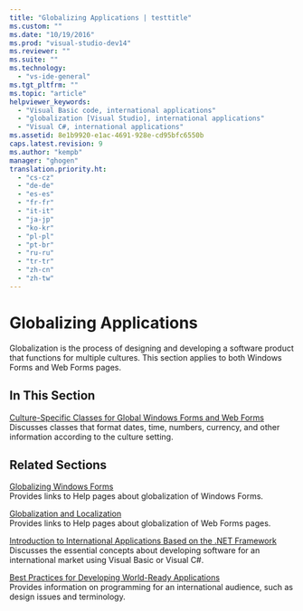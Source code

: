 ```yaml
---
title: "Globalizing Applications | testtitle"
ms.custom: ""
ms.date: "10/19/2016"
ms.prod: "visual-studio-dev14"
ms.reviewer: ""
ms.suite: ""
ms.technology: 
  - "vs-ide-general"
ms.tgt_pltfrm: ""
ms.topic: "article"
helpviewer_keywords: 
  - "Visual Basic code, international applications"
  - "globalization [Visual Studio], international applications"
  - "Visual C#, international applications"
ms.assetid: 8e1b9920-e1ac-4691-928e-cd95bfc6550b
caps.latest.revision: 9
ms.author: "kempb"
manager: "ghogen"
translation.priority.ht: 
  - "cs-cz"
  - "de-de"
  - "es-es"
  - "fr-fr"
  - "it-it"
  - "ja-jp"
  - "ko-kr"
  - "pl-pl"
  - "pt-br"
  - "ru-ru"
  - "tr-tr"
  - "zh-cn"
  - "zh-tw"
---
```

# Globalizing Applications
Globalization is the process of designing and developing a software product that functions for multiple cultures. This section applies to both Windows Forms and Web Forms pages.  
  
## In This Section  
 [Culture-Specific Classes for Global Windows Forms and Web Forms](../ide/culture-specific-classes-for-global-windows-forms-and-web-forms.md)  
 Discusses classes that format dates, time, numbers, currency, and other information according to the culture setting.  
  
## Related Sections  
 [Globalizing Windows Forms](../Topic/Globalizing%20Windows%20Forms.md)  
 Provides links to Help pages about globalization of Windows Forms.  
  
 [Globalization and Localization](../Topic/ASP.NET%20Globalization%20and%20Localization.md)  
 Provides links to Help pages about globalization of Web Forms pages.  
  
 [Introduction to International Applications Based on the .NET Framework](../ide/introduction-to-international-applications-based-on-the-.net-framework.md)  
 Discusses the essential concepts about developing software for an international market using Visual Basic or Visual C#.  
  
 [Best Practices for Developing World-Ready Applications](../Topic/Best%20Practices%20for%20Developing%20World-Ready%20Applications.md)  
 Provides information on programming for an international audience, such as design issues and terminology.